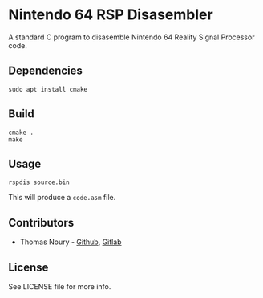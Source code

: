 Nintendo 64 RSP Disasembler
===========================

A standard C program to disasemble Nintendo 64 Reality Signal Processor code.

Dependencies
------------

    sudo apt install cmake

Build
-----

    cmake .
    make

Usage
-----

    rspdis source.bin

This will produce a `code.asm` file.

Contributors
------------

- Thomas Noury - [Github](https://github.com/is06), [Gitlab](https://gitlab.com/is06)

License
-------

See LICENSE file for more info.
